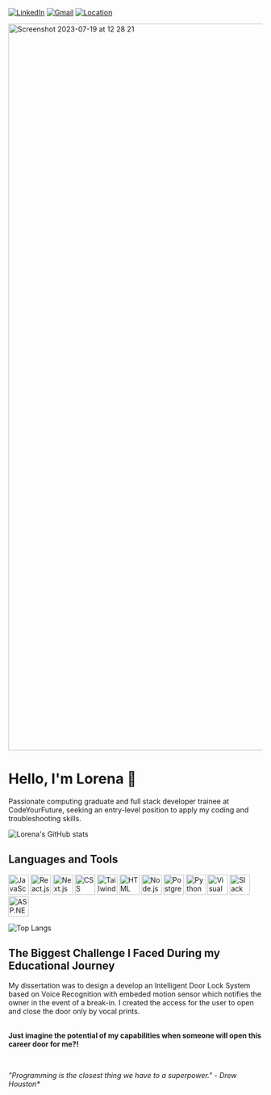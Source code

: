 [![LinkedIn][linkedin-shield]][linkedin-url]
[![Gmail][gmail-shield]][gmail-url]
[![Location][location-shield]][location-url]

<img width="1440" alt="Screenshot 2023-07-19 at 12 28 21" src="">




[gmail-shield]: https://img.shields.io/badge/-Gmail-red.svg?style=for-the-badge&logo=gmail&logoColor=white
[gmail-url]: mailto:lorencapraru@gmail.com

[linkedin-shield]: https://img.shields.io/badge/-LinkedIn-green.svg?style=for-the-badge&logo=linkedin&colorB=555
[linkedin-url]: https://www.linkedin.com/in/lorena-capraru-070723244/

[location-shield]: https://img.shields.io/badge/Location-London%20NW9-orange?style=for-the-badge
[location-url]: https://www.google.com/maps?q=London+NW9

# Hello, I'm Lorena 👋

Passionate computing graduate and full stack developer trainee at CodeYourFuture, seeking an entry-level position to apply my coding and troubleshooting skills.

![Lorena's GitHub stats](https://github-readme-stats.vercel.app/api?username=lorenacapraru&show_icons=true&theme=dracula&hide=stars)

## Languages and Tools

<p align="left">
    <img src="https://img.icons8.com/color/48/000000/javascript.png" alt="JavaScript" title="JavaScript" height="40" />
  <img src="https://img.icons8.com/color/48/000000/react-native.png" alt="React.js" title="React.js" height="40" />

  <img src="https://cdn.jsdelivr.net/gh/devicons/devicon/icons/nextjs/nextjs-line.svg" title="Next.js" height="40" />
          
  <img src="https://img.icons8.com/color/48/000000/css3.png" alt="CSS" title="CSS" height="40" />
  

   <img src="https://cdn.jsdelivr.net/gh/devicons/devicon/icons/tailwindcss/tailwindcss-plain.svg"  alt="Tailwind" title="Tailwind" height="40" />
                    
  <img src="https://img.icons8.com/color/48/000000/html-5.png" alt="HTML" title="HTML" height="40" />
  <img src="https://img.icons8.com/color/48/000000/nodejs.png" alt="Node.js" title="Node.js" height="40" />
  <img src="https://cdn.jsdelivr.net/gh/devicons/devicon/icons/postgresql/postgresql-original.svg"  title="PostgreSQL" height="40" />
          

  <img src="https://img.icons8.com/color/48/000000/python.png" alt="Python" title="Python" height="40" />

  <img src="https://img.icons8.com/color/48/000000/visual-studio-code-2019.png" alt="Visual Studio Code" title="Visual Studio Code" height="40" />

  <img src="https://img.icons8.com/color/48/000000/slack.png" alt="Slack" title="Slack" height="40" />
  <img src="https://img.icons8.com/color/48/000000/asp.png" alt="ASP.NET" title="ASP.NET" height="40" />
</p>

![Top Langs](https://github-readme-stats.vercel.app/api/top-langs/?username=lorenacapraru&layout=compact)

## The Biggest Challenge I Faced During my Educational Journey

<p>My dissertation was to design a develop an Intelligent Door Lock System based on Voice Recognition with embeded motion sensor which notifies the owner in the event of a break-in. I created the access for the user to open and close the door only by vocal prints. 

<br><b>Just imagine the potential of my capabilities when someone will open this career door for me?!</b></p>


<br>
<p><i>"Programming is the closest thing we have to a superpower." - Drew Houston*</i></p>
